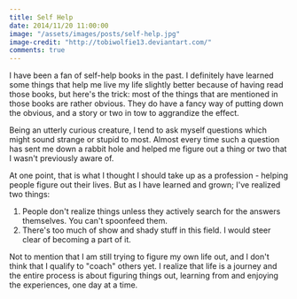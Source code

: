 ```yaml
---
title: Self Help
date: 2014/11/20 11:00:00
image: "/assets/images/posts/self-help.jpg"
image-credit: "http://tobiwolfie13.deviantart.com/"
comments: true
---
```

I have been a fan of self-help books in the past.<span class="more"></span> I definitely have learned some things that help me live my life slightly better because of having read those books, but here's the trick: most of the things that are mentioned in those books are rather obvious. They do have a fancy way of putting down the obvious, and a story or two in tow to aggrandize the effect. 

Being an utterly curious creature, I tend to ask myself questions which might sound strange or stupid to most. Almost every time such a question has sent me down a rabbit hole and helped me figure out a thing or two that I wasn't previously aware of.

At one point, that is what I thought I should take up as a profession - helping people figure out their lives. But as I have learned and grown; I've realized two things:
1. People don't realize things unless they actively search for the answers themselves. You can't spoonfeed them.
2. There's too much of show and shady stuff in this field. I would steer clear of becoming a part of it.

Not to mention that I am still trying to figure my own life out, and I don't think that I qualify to "coach" others yet. I realize that life is a journey and the entire process is about figuring things out, learning from and enjoying the experiences, one day at a time.